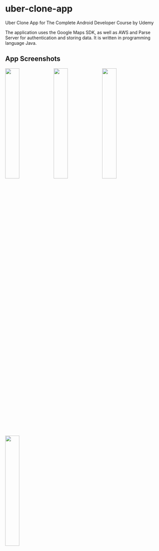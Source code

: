 # uber-clone-app
Uber Clone App for The Complete Android Developer Course by Udemy

The application uses the Google Maps SDK, as well as AWS and Parse Server for authentication and storing data.
It is written in programming language Java.

## App Screenshots

<img src="https://user-images.githubusercontent.com/33599053/82343447-27ad6880-99f3-11ea-8696-3c5a62f2ccaf.png" width=30% height=30%> 

<img src="https://user-images.githubusercontent.com/33599053/82430259-655ecf80-9a8d-11ea-82fe-bc60926eee0c.png" width=30% height=30%> 

<img src="https://user-images.githubusercontent.com/33599053/82430269-67289300-9a8d-11ea-8a20-6488ee74b23f.png" width=30% height=30%> 

<img src="https://user-images.githubusercontent.com/33599053/82430277-698aed00-9a8d-11ea-84ec-7bf63dae4a4e.png" width=30% height=30%> 
